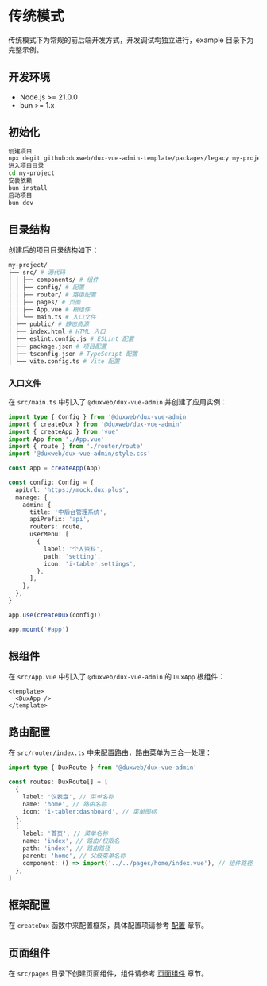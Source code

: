 # 传统模式

传统模式下为常规的前后端开发方式，开发调试均独立进行，example 目录下为完整示例。


## 开发环境
- Node.js >= 21.0.0
- bun >= 1.x


## 初始化

```bash
创建项目
npx degit github:duxweb/dux-vue-admin-template/packages/legacy my-project
进入项目目录
cd my-project
安装依赖
bun install
启动项目
bun dev
```


## 目录结构

创建后的项目目录结构如下：

```bash
my-project/
├── src/ # 源代码
│ │ ├── components/ # 组件
│ │ ├── config/ # 配置
│ │ ├── router/ # 路由配置
│ │ ├── pages/ # 页面
│ │ ├── App.vue # 根组件
│ │ └── main.ts # 入口文件
│ ├── public/ # 静态资源
│ ├── index.html # HTML 入口
│ ├── eslint.config.js # ESLint 配置
│ ├── package.json # 项目配置
│ ├── tsconfig.json # TypeScript 配置
│ └── vite.config.ts # Vite 配置
```

### 入口文件

在 `src/main.ts` 中引入了 `@duxweb/dux-vue-admin` 并创建了应用实例：

```ts
import type { Config } from '@duxweb/dux-vue-admin'
import { createDux } from '@duxweb/dux-vue-admin'
import { createApp } from 'vue'
import App from './App.vue'
import { route } from './router/route'
import '@duxweb/dux-vue-admin/style.css'

const app = createApp(App)

const config: Config = {
  apiUrl: 'https://mock.dux.plus',
  manage: {
    admin: {
      title: '中后台管理系统',
      apiPrefix: 'api',
      routers: route,
      userMenu: [
        {
          label: '个人资料',
          path: 'setting',
          icon: 'i-tabler:settings',
        },
      ],
    },
  },
}

app.use(createDux(config))

app.mount('#app')

```

## 根组件

在 `src/App.vue` 中引入了 `@duxweb/dux-vue-admin` 的 `DuxApp` 根组件：

```vue
<template>
  <DuxApp />
</template>
```

## 路由配置

在 `src/router/index.ts` 中来配置路由，路由菜单为三合一处理：

```ts
import type { DuxRoute } from '@duxweb/dux-vue-admin'

const routes: DuxRoute[] = [
  {
    label: '仪表盘', // 菜单名称
    name: 'home', // 路由名称
    icon: 'i-tabler:dashboard', // 菜单图标
  },
  {
    label: '首页', // 菜单名称
    name: 'index', // 路由/权限名
    path: 'index', // 路由路径
    parent: 'home', // 父级菜单名称
    component: () => import('../../pages/home/index.vue'), // 组件路径
  },
]
```

## 框架配置

在 `createDux` 函数中来配置框架，具体配置项请参考 [配置](./config.md) 章节。


## 页面组件

在 `src/pages` 目录下创建页面组件，组件请参考 [页面组件](./page.md) 章节。


